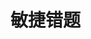 <script setup>
import WqAnswer from '../.vitepress/theme/components/wq-answer.vue'
import { list } from './questions.js'
</script>

# 敏捷错题

<wq-answer v-for="item in list" :detail="item" />
